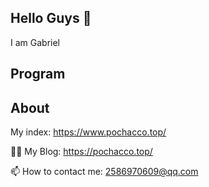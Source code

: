 ## Hello Guys 👋

I am Gabriel

## Program


## About

My index: https://www.pochacco.top/

👨‍💻 My Blog: https://pochacco.top/

📫 How to contact me: [2586970609@qq.com](mailto:2586970609@qq.com)
